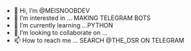 - 👋 Hi, I’m @MEISNOOBDEV
- 👀 I’m interested in ... MAKING TELEGRAM BOTS
- 🌱 I’m currently learning ...PYTHON
- 💞️ I’m looking to collaborate on ...
- 📫 How to reach me ... SEARCH @THE_DSR ON TELEGRAM


